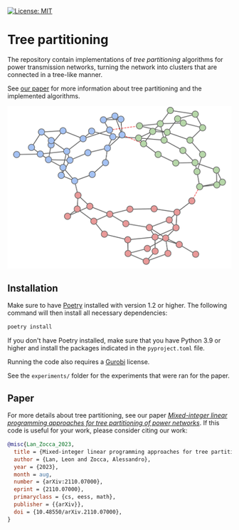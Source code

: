 [![License: MIT](https://img.shields.io/badge/License-MIT-yellow.svg)](https://opensource.org/licenses/MIT)

# Tree partitioning
The repository contain implementations of *tree partitioning* algorithms for power transmission networks, turning the network into clusters that are connected in a tree-like manner.

See [our paper](#paper) for more information about tree partitioning and the implemented algorithms.

![ALNS logo](IEEE-73.jpg)

## Installation
Make sure to have [Poetry](https://python-poetry.org/) installed with version 1.2 or higher. 
The following command will then install all necessary dependencies:

```bash
poetry install
```

If you don't have Poetry installed, make sure that you have Python 3.9 or higher and install the packages indicated in the `pyproject.toml` file. 

Running the code also requires a [Gurobi](https://www.gurobi.com/) license. 

See the `experiments/` folder for the experiments that were ran for the paper.

## Paper

For more details about tree partitioning, see our paper [*Mixed-integer linear programming approaches for tree partitioning of power networks*](https://arxiv.org/abs/2110.07000). If this code is useful for your work, please consider citing our work:

``` bibtex
@misc{Lan_Zocca_2023,
  title = {Mixed-integer linear programming approaches for tree partitioning of power networks},
  author = {Lan, Leon and Zocca, Alessandro},
  year = {2023},
  month = aug,
  number = {arXiv:2110.07000},
  eprint = {2110.07000},
  primaryclass = {cs, eess, math},
  publisher = {{arXiv}},
  doi = {10.48550/arXiv.2110.07000},
}
```


